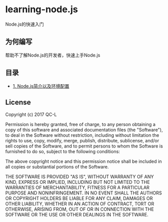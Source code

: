 # learning-node.js
Node.js的快速入门
## 为何编写
帮助不了解Node.js的开发者，快速上手Node.js
## 目录
* [1. Node.js简介以及环境配置](./docs/01.Node.js简介以及环境配置.md)


## License
Copyright (c) 2017 QC-L

Permission is hereby granted, free of charge, to any person obtaining a copy
of this software and associated documentation files (the "Software"), to deal
in the Software without restriction, including without limitation the rights
to use, copy, modify, merge, publish, distribute, sublicense, and/or sell
copies of the Software, and to permit persons to whom the Software is
furnished to do so, subject to the following conditions:

The above copyright notice and this permission notice shall be included in all
copies or substantial portions of the Software.

THE SOFTWARE IS PROVIDED "AS IS", WITHOUT WARRANTY OF ANY KIND, EXPRESS OR
IMPLIED, INCLUDING BUT NOT LIMITED TO THE WARRANTIES OF MERCHANTABILITY,
FITNESS FOR A PARTICULAR PURPOSE AND NONINFRINGEMENT. IN NO EVENT SHALL THE
AUTHORS OR COPYRIGHT HOLDERS BE LIABLE FOR ANY CLAIM, DAMAGES OR OTHER
LIABILITY, WHETHER IN AN ACTION OF CONTRACT, TORT OR OTHERWISE, ARISING FROM,
OUT OF OR IN CONNECTION WITH THE SOFTWARE OR THE USE OR OTHER DEALINGS IN THE
SOFTWARE.